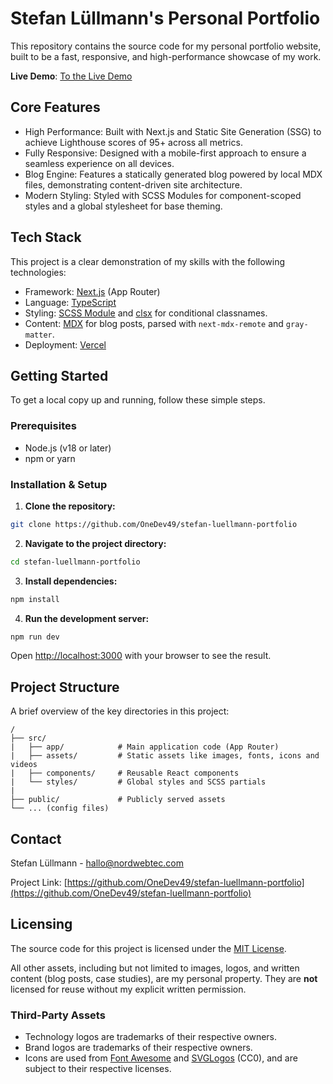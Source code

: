 # Stefan Lüllmann's Personal Portfolio

This repository contains the source code for my personal portfolio website, built to be a fast, responsive, and high-performance showcase of my work.

**Live Demo**: [To the Live Demo](https://www.nordwebtec.com/)

## Core Features

- High Performance: Built with Next.js and Static Site Generation (SSG) to achieve Lighthouse scores of 95+ across all metrics.
- Fully Responsive: Designed with a mobile-first approach to ensure a seamless experience on all devices.
- Blog Engine: Features a statically generated blog powered by local MDX files, demonstrating content-driven site architecture.
- Modern Styling: Styled with SCSS Modules for component-scoped styles and a global stylesheet for base theming.

## Tech Stack

This project is a clear demonstration of my skills with the following technologies:

- Framework: [Next.js](https://nextjs.org/) (App Router)
- Language: [TypeScript](https://www.typescript.org/)
- Styling: [SCSS Module](https://sass-lang.com/) and [clsx](https://github.com/lukeed/clsx) for conditional classnames.
- Content: [MDX](https://mdxjs.com/) for blog posts, parsed with `next-mdx-remote` and `gray-matter`.
- Deployment: [Vercel](https://vercel.com/)

## Getting Started

To get a local copy up and running, follow these simple steps.

### Prerequisites

- Node.js (v18 or later)
- npm or yarn

### Installation & Setup

1. **Clone the repository:**

```bash
git clone https://github.com/OneDev49/stefan-luellmann-portfolio
```

2. **Navigate to the project directory:**

```bash
cd stefan-luellmann-portfolio
```

3. **Install dependencies:**

```bash
npm install
```

4. **Run the development server:**

```bash
npm run dev
```

Open [http://localhost:3000](http://localhost:3000) with your browser to see the result.

## Project Structure

A brief overview of the key directories in this project:

```text
/
├── src/
|   ├── app/            # Main application code (App Router)
|   ├── assets/         # Static assets like images, fonts, icons and videos
|   ├── components/     # Reusable React components
|   └── styles/         # Global styles and SCSS partials
|
├── public/             # Publicly served assets
└── ... (config files)
```

## Contact

Stefan Lüllmann - [hallo@nordwebtec.com](mailto:hallo@nordwebtec.com)

Project Link: [https://github.com/OneDev49/stefan-luellmann-portfolio](https://github.com/OneDev49/stefan-luellmann-portfolio)

## Licensing

The source code for this project is licensed under the [MIT License](LICENSE).

All other assets, including but not limited to images, logos, and written content (blog posts, case studies), are my personal property.
They are **not** licensed for reuse without my explicit written permission.

### Third-Party Assets

- Technology logos are trademarks of their respective owners.
- Brand logos are trademarks of their respective owners.
- Icons are used from [Font Awesome](https://fontawesome.com/license) and [SVGLogos](https://svgporn.com/) (CC0), and are subject to their respective licenses.
